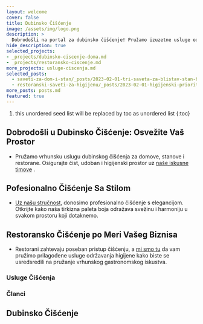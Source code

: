 ```yaml
---
layout: welcome
cover: false
title: Dubinsko Čišćenje
image: /assets/img/logo.png
description: >
  Dobrodošli na portal za dubinsko čišćenje! Pružamo izuzetne usluge održavanja čistoće u različitim prostorima, uključujući domove, kuće i poslovne objekte poput restorana.
hide_description: true
selected_projects:
- _projects/dubinsko-ciscenje-doma.md
- _projects/restoransko-ciscenje.md
more_projects: usluge-ciscenja.md
selected_posts:
  - saveti-za-dom-i-stan/_posts/2023-02-01-tri-saveta-za-blistav-stan-bez-napora.md
  - restoranski-saveti-za-higijenu/_posts/2023-02-01-higijenski-prioriteti-u-restoranu-sta-treba-da-znate.md
more_posts: posts.md
featured: true
---
```


1. this unordered seed list will be replaced by toc as unordered list
{:toc}

## Dobrodošli u Dubinsko Čišćenje: Osvežite Vaš Prostor

- Pružamo vrhunsku uslugu dubinskog čišćenja za domove, stanove i restorane. Osigurajte čist, udoban i higijenski prostor uz [naše iskusne timove](/kontakt/) .

## Pofesionalno Čišćenje Sa Stilom

- [Uz našu stručnost](/kontakt/), donosimo profesionalno čišćenje s elegancijom. Otkrijte kako naša tirkizna paleta boja odražava svežinu i harmoniju u svakom prostoru koji dotaknemo.

## Restoransko Čišćenje po Meri Vašeg Biznisa

- Restorani zahtevaju poseban pristup čišćenju, a [mi smo tu](/kontakt/) da vam pružimo prilagođene usluge održavanja higijene kako biste se usredsredili na pružanje vrhunskog gastronomskog iskustva.


### Usluge Čišćenja

<!--projects-->

### Članci

<!--posts-->

## Dubinsko Čišćenje

<!--author-->
